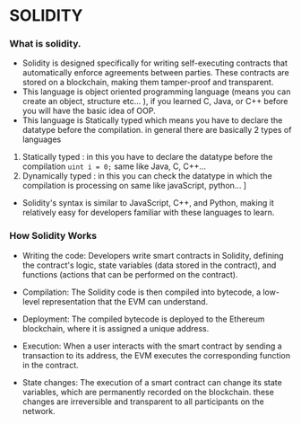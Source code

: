 # SOLIDITY

### What is solidity.
 - Solidity is designed specifically for writing self-executing contracts that automatically enforce agreements between parties. These contracts are stored on a blockchain, making them tamper-proof and transparent.
 - This language is object oriented programming language (means you can create an object, structure etc... ), if you learned C, Java, or C++ before you will have the basic idea of OOP.
 - This language is Statically typed which means you have to declare the datatype before the compilation. in general there are basically 2 types of languages 
1) Statically typed : in this you have to declare the datatype before the compilation ``` uint i = 0; ``` same like Java, C, C++... 
2) Dynamically typed : in this you can check the datatype in which the compilation is processing on same like javaScript, python... ] 

- Solidity's syntax is similar to JavaScript, C++, and Python, making it relatively easy for developers familiar with these languages to learn.

###  How Solidity Works

- Writing the code: Developers write smart contracts in Solidity, defining the contract's logic, state variables (data stored in the contract), and functions (actions that can be performed on the contract).   

- Compilation: The Solidity code is then compiled into bytecode, a low-level representation that the EVM can understand.   
- Deployment: The compiled bytecode is deployed to the Ethereum blockchain, where it is assigned a unique address.   
- Execution: When a user interacts with the smart contract by sending a transaction to its address, the EVM executes the corresponding function in the contract.
- State changes: The execution of a smart contract can change its state variables, which are permanently recorded on the blockchain. these changes are irreversible and transparent to all participants on the network.   
